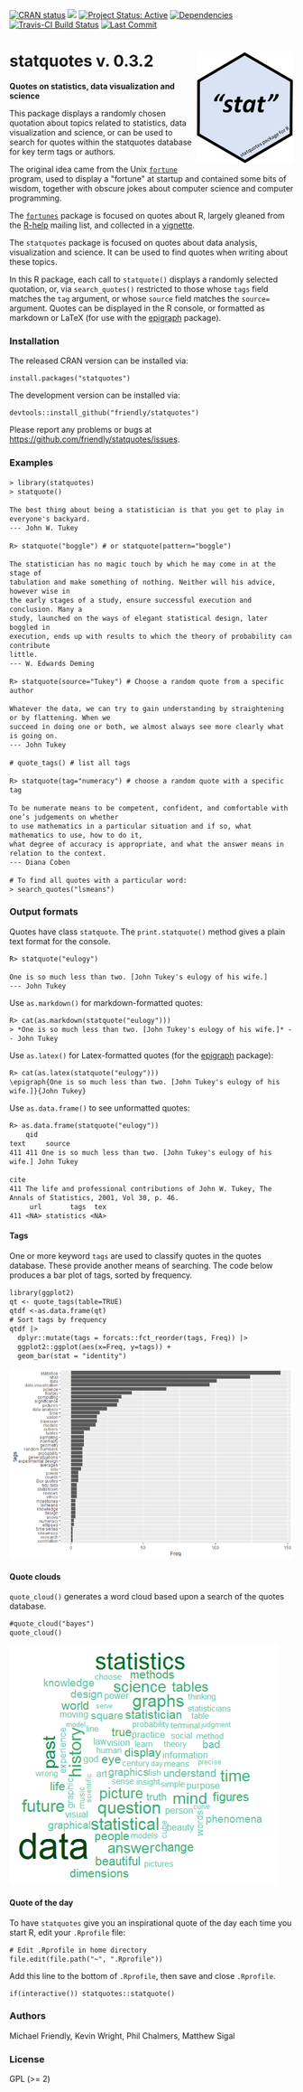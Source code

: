 <!-- badges: start -->

[![CRAN status](https://www.r-pkg.org/badges/version/statquotes)](https://CRAN.R-project.org/package=statquotes)
[![](http://cranlogs.r-pkg.org/badges/grand-total/statquotes)](https://cran.r-project.org/package=statquotes)
[![Project Status: Active](http://www.repostatus.org/badges/latest/active.svg)](http://www.repostatus.org/#active) 
[![Dependencies](https://tinyverse.netlify.com/badge/statquotes)](https://cran.r-project.org/package=statquotes)
[![Travis-CI Build Status](https://travis-ci.org/friendly/statquotes.svg?branch=master)](https://travis-ci.org/friendly/statquotes) 
[![Last Commit](https://img.shields.io/github/last-commit/friendly/statquotes)](https://github.com/friendly/statquotes)

<!-- badges: end -->


# statquotes v. 0.3.2 <img src="man/figures/statquotes-logo.png" align="right" height="200px" />
**Quotes on statistics, data visualization and science**

This package displays a randomly chosen quotation about topics related to statistics, data visualization and science, or can be used to search for quotes within the statquotes database for key term tags or authors.

The original idea came from the Unix [`fortune`](https://en.wikipedia.org/wiki/Fortune_(Unix)) program, used to display a "fortune" at startup and contained some bits of wisdom, together with obscure jokes about computer science and computer programming.

The [`fortunes`](https://cran.r-project.org/package=fortunes) 
package is focused on quotes about R, largely gleaned from the [R-help](https://stat.ethz.ch/mailman/listinfo/r-help) mailing list, and
collected in a [vignette](https://cran.r-project.org/web/packages/fortunes/vignettes/fortunes.pdf).

The `statquotes` package is focused on quotes about data analysis, visualization and science. It can be used to find quotes when writing about these topics.

In this R package, each call to `statquote()` displays a randomly selected quotation, or, via `search_quotes()` restricted to those whose `tags` field matches the `tag` argument, or whose `source` field matches the `source=` argument. Quotes can be displayed in the R console, or formatted as markdown or LaTeX (for use with the [epigraph](https://ctan.org/pkg/epigraph) package).

### Installation

The released CRAN version can be installed via:

```
install.packages("statquotes")
```

The development version can be installed via:
```
devtools::install_github("friendly/statquotes")
```

Please report any problems or bugs at https://github.com/friendly/statquotes/issues.

### Examples

```{r}
> library(statquotes)
> statquote()

The best thing about being a statistician is that you get to play in everyone's backyard. 
--- John W. Tukey 

R> statquote("boggle") # or statquote(pattern="boggle")

The statistician has no magic touch by which he may come in at the stage of
tabulation and make something of nothing. Neither will his advice, however wise in
the early stages of a study, ensure successful execution and conclusion. Many a
study, launched on the ways of elegant statistical design, later boggled in
execution, ends up with results to which the theory of probability can contribute
little.
--- W. Edwards Deming

R> statquote(source="Tukey") # Choose a random quote from a specific author

Whatever the data, we can try to gain understanding by straightening or by flattening. When we
succeed in doing one or both, we almost always see more clearly what is going on.
--- John Tukey

# quote_tags() # list all tags

R> statquote(tag="numeracy") # choose a random quote with a specific tag

To be numerate means to be competent, confident, and comfortable with one’s judgements on whether
to use mathematics in a particular situation and if so, what mathematics to use, how to do it,
what degree of accuracy is appropriate, and what the answer means in relation to the context.
--- Diana Coben

# To find all quotes with a particular word:
> search_quotes("lsmeans")

```

### Output formats

Quotes have class `statquote`. The `print.statquote()` method gives a plain text format for the console.
```
R> statquote("eulogy")

One is so much less than two. [John Tukey's eulogy of his wife.]
--- John Tukey
```

Use `as.markdown()` for markdown-formatted quotes:

```{r}
R> cat(as.markdown(statquote("eulogy")))
> *One is so much less than two. [John Tukey's eulogy of his wife.]* -- John Tukey
```

Use `as.latex()` for Latex-formatted quotes (for the [epigraph](https://ctan.org/pkg/epigraph) package):

```{r}
R> cat(as.latex(statquote("eulogy")))
\epigraph{One is so much less than two. [John Tukey's eulogy of his wife.]}{John Tukey}
```

Use `as.data.frame()` to see unformatted quotes:
```{r}
R> as.data.frame(statquote("eulogy"))
    qid                                                             text     source
411 411 One is so much less than two. [John Tukey's eulogy of his wife.] John Tukey
                                                                                                        cite
411 The life and professional contributions of John W. Tukey, The Annals of Statistics, 2001, Vol 30, p. 46.
     url       tags  tex
411 <NA> statistics <NA>
```

#### Tags

One or more keyword `tags` are used to classify quotes in the quotes database. These provide another means of searching. The code below produces a bar plot of tags, sorted by frequency.

```{r}
library(ggplot2)
qt <- quote_tags(table=TRUE)
qtdf <-as.data.frame(qt)
# Sort tags by frequency
qtdf |>
  dplyr::mutate(tags = forcats::fct_reorder(tags, Freq)) |>
  ggplot2::ggplot(aes(x=Freq, y=tags)) +
  geom_bar(stat = "identity")

```

<img src="man/figures/tags-bar-sorted.png">

#### Quote clouds

`quote_cloud()` generates a word cloud based upon a search of the quotes database.
```{r}
#quote_cloud("bayes")
quote_cloud()
```

<img src="man/figures/quotecloud.png">

#### Quote of the day

To have `statquotes` give you an inspirational quote of the day each time you start R, edit your `.Rprofile` file:
```
# Edit .Rprofile in home directory
file.edit(file.path("~", ".Rprofile"))
```
Add this line to the bottom of `.Rprofile`, then save and close `.Rprofile`.
```
if(interactive()) statquotes::statquote()
```

### Authors

Michael Friendly,
Kevin Wright,
Phil Chalmers,
Matthew Sigal


### License

GPL (>= 2)
